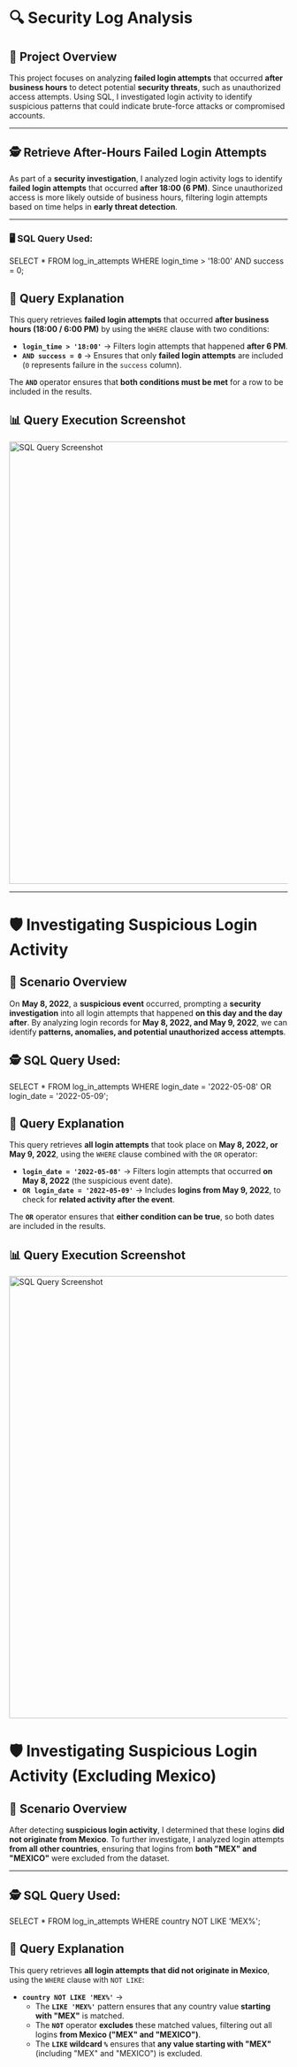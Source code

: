 # 🔍 Security Log Analysis

## 📌 Project Overview
This project focuses on analyzing **failed login attempts** that occurred **after business hours** to detect potential **security threats**, such as unauthorized access attempts. Using SQL, I investigated login activity to identify suspicious patterns that could indicate brute-force attacks or compromised accounts.

---

## 🕵️ Retrieve After-Hours Failed Login Attempts  
As part of a **security investigation**, I analyzed login activity logs to identify **failed login attempts** that occurred **after 18:00 (6 PM)**. Since unauthorized access is more likely outside of business hours, filtering login attempts based on time helps in **early threat detection**.

---

### 🖥️ **SQL Query Used:**
SELECT * FROM log_in_attempts 
WHERE login_time > '18:00' AND success = 0; 

## 📌 **Query Explanation**
This query retrieves **failed login attempts** that occurred **after business hours (18:00 / 6:00 PM)** by using the `WHERE` clause with two conditions:

- **`login_time > '18:00'`** → Filters login attempts that happened **after 6 PM**.  
- **`AND success = 0`** → Ensures that only **failed login attempts** are included (`0` represents failure in the `success` column).  

The **`AND`** operator ensures that **both conditions must be met** for a row to be included in the results.


## 📊 Query Execution Screenshot

<img src="https://i.imgur.com/RXx4Nwd.png" alt="SQL Query Screenshot" width="800"> 

---
# 🛡️ Investigating Suspicious Login Activity

## 📌 Scenario Overview  
On **May 8, 2022**, a **suspicious event** occurred, prompting a **security investigation** into all login attempts that happened **on this day and the day after**. By analyzing login records for **May 8, 2022, and May 9, 2022**, we can identify **patterns, anomalies, and potential unauthorized access attempts**.  



## 🕵️ **SQL Query Used:**

SELECT * FROM log_in_attempts 
WHERE login_date = '2022-05-08' OR login_date = '2022-05-09';

## 📌 Query Explanation  

This query retrieves **all login attempts** that took place on **May 8, 2022, or May 9, 2022**, using the `WHERE` clause combined with the `OR` operator:

- **`login_date = '2022-05-08'`** → Filters login attempts that occurred **on May 8, 2022** (the suspicious event date).  
- **`OR login_date = '2022-05-09'`** → Includes **logins from May 9, 2022**, to check for **related activity after the event**.  

The **`OR`** operator ensures that **either condition can be true**, so both dates are included in the results.

## 📊 Query Execution Screenshot
<img src="https://i.imgur.com/A6qSSbL.png" alt="SQL Query Screenshot" width="800"> 

# 🛡️ Investigating Suspicious Login Activity (Excluding Mexico)

## 📌 Scenario Overview  
After detecting **suspicious login activity**, I determined that these logins **did not originate from Mexico**. To further investigate, I analyzed login attempts **from all other countries**, ensuring that logins from **both "MEX" and "MEXICO"** were excluded from the dataset.  

---

## 🕵️ **SQL Query Used:**
SELECT * FROM log_in_attempts 
WHERE country NOT LIKE 'MEX%';

## 📌 Query Explanation  

This query retrieves **all login attempts that did not originate in Mexico**, using the `WHERE` clause with `NOT LIKE`:

- **`country NOT LIKE 'MEX%'`** →  
  - The **`LIKE 'MEX%'`** pattern ensures that any country value **starting with "MEX"** is matched.  
  - The **`NOT`** operator **excludes** these matched values, filtering out all logins **from Mexico ("MEX" and "MEXICO")**.  
  - The **`LIKE` wildcard `%`** ensures that **any value starting with "MEX"** (including "MEX" and "MEXICO") is excluded.














